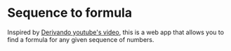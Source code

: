 # Sequence to formula

Inspired by [Derivando youtube's video](https://youtu.be/YghBJcxkhPY),
this is a web app that allows you to find a formula for any given sequence of numbers.
